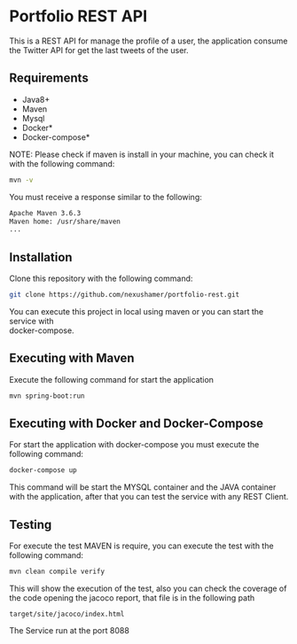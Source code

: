 # Portfolio REST API

This is a REST API for manage the profile of a user, the application consume 
the Twitter API for get the last tweets of the user.

## Requirements

- Java8+
- Maven
- Mysql
- Docker*
- Docker-compose* 

NOTE:
Please check if maven is install in your machine, you can check it with the
following command:

```bash
mvn -v
```

You must receive a response similar to the following:

```bash
Apache Maven 3.6.3
Maven home: /usr/share/maven
...
```

## Installation

Clone this repository with the following command:

```bash
git clone https://github.com/nexushamer/portfolio-rest.git
```

You can execute this project in local using maven or you can start the service with  
docker-compose.

## Executing with Maven

Execute the following command for start the application

```bash
mvn spring-boot:run
```

## Executing with Docker and Docker-Compose

For start the application with docker-compose you must execute the following command:
```bash
docker-compose up
```
This command will be start the MYSQL container and the JAVA container with the
application, after that you can test the service with any REST Client.

## Testing

For execute the test MAVEN is require, you can execute the test with the following command:
```bash
mvn clean compile verify
```

This will show the execution of the test, also you can check the coverage of the code opening
the jacoco report, that file is in the following path
```
target/site/jacoco/index.html
```

The Service run at the port 8088